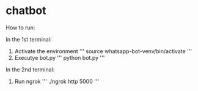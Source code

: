 # chatbot

How to run:

In the 1st terminal:
1. Activate the environment
  '''
  source whatsapp-bot-venv/bin/activate
  '''
2. Executye bot.py
  '''
  python bot.py
  '''
  
In the 2nd terminal:
1. Run ngrok
  '''
  ./ngrok http 5000
  '''
